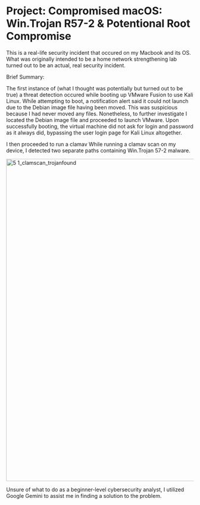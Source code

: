 # Project:  Compromised macOS:  Win.Trojan R57-2 & Potentional Root Compromise 

This is a real-life security incident that occured on my Macbook and its OS. What was originally intended to be a home network strengthening lab turned out to be an actual, real security incident. 

Brief Summary:



The first instance of (what I thought was potentially but turned out to be true) a threat detection occured while booting up VMware Fusion to use Kali Linux. While attempting to boot, a notification alert said it could not launch due to the Debian image file having been moved. This was suspicious because I had never moved any files.  Nonetheless, to further investigate I located the Debian image file and proceeded to launch VMware. Upon successfully booting, the virtual machine did not ask for login and password as it always did, bypassing the user login page for Kali Linux altogether. 




I then proceeded to run a clamav While running a clamav scan on my device, I detected two separate paths containing Win.Trojan 57-2 malware. 

<img width="867" alt="5 1_clamscan_trojanfound" src="https://github.com/user-attachments/assets/3db7acf4-c90a-487d-9170-1b5b86930c03" />

Unsure of what to do as a beginner-level cybersecurity analyst, I utilized Google Gemini to assist me in finding a solution to the problem.

 
